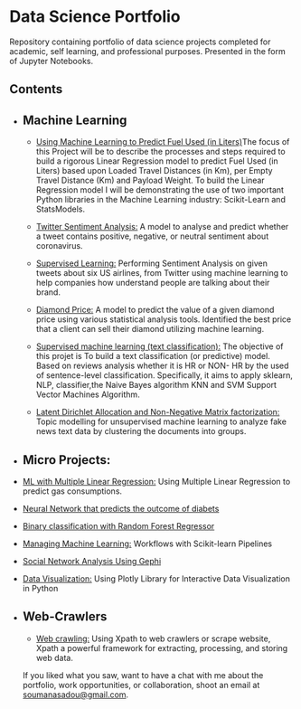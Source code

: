 # Data Science Portfolio
Repository containing portfolio of data science projects completed for academic, self learning, and professional purposes. Presented in the form of Jupyter Notebooks.

## Contents
- ## Machine Learning

   - [Using Machine Learning to Predict Fuel Used (in Liters)](https://github.com/Sadou14/Data-Science-Portfolio/blob/master/MultipleLinearRegression-Test.ipynb)The focus of this Project will be to describe the processes and steps        required to build a rigorous Linear Regression model to predict Fuel Used (in Liters) based upon Loaded Travel Distances (in Km),        per Empty Travel Distance (Km) and Payload Weight. To build the Linear Regression model I will be demonstrating the use of two          important Python libraries in the Machine Learning industry: Scikit-Learn and StatsModels.

   - [Twitter Sentiment Analysis:](https://github.com/Sadou14/Data-Science-Portfolio/blob/master/Twitter_Sentiment_Analysis.ipynb) A          model to analyse and predict whether a tweet contains positive, negative, or neutral sentiment about coronavirus.

   - [Supervised Learning:](https://github.com/Sadou14/Data-Science-Portfolio/blob/master/Sentiment_analysis.ipynb) Performing Sentiment      Analysis on given tweets about six US airlines, from Twitter using machine learning to      help companies how understand people        are talking about their brand.

   - [Diamond Price:](https://github.com/Sadou14/Data-Science-Portfolio/blob/master/diamond_price.ipynb) A model to predict the value of      a given diamond price using various statistical analysis tools. Identified the best price that a client can sell their                  diamond utilizing machine learning.

   - [Supervised machine learning (text classification):](https://github.com/Sadou14/Data-Science-Portfolio/blob/master/Machine_Learning%2C_NLP_Text%20Classification.ipynb) The objective of this projet is To build a text classification (or predictive) model. Based on reviews analysis whether it is HR or NON- HR by the used of sentence-level classification. Specifically, it aims to apply sklearn, NLP, classifier,the Naive Bayes algorithm KNN and SVM Support Vector Machines Algorithm. 

  - [Latent Dirichlet Allocation and Non-Negative Matrix factorization:](https://github.com/Sadou14/Data-Science-Portfolio/blob/master/Topic_modelling_unsupervised_machine-learning.ipynb) Topic modelling for unsupervised machine learning to analyze fake     news  text data by clustering the documents into groups.

- ## Micro Projects:

- [ML with Multiple Linear Regression:](https://github.com/Sadou14/Data-Science-Portfolio/blob/master/ML%20Micro%20Projects/MultipleLinearRegression.ipynb) Using Multiple Linear Regression to predict gas consumptions.

- [Neural Network that predicts the outcome of diabets](https://github.com/Sadou14/Data-Science-Portfolio/blob/master/ML%20Micro%20Projects/ML_Neural_Network.ipynb)

- [Binary classification with Random Forest Regressor](https://github.com/Sadou14/Data-Science-Portfolio/blob/master/ML%20Micro%20Projects/RandomForestRegressor.ipynb)

- [Managing Machine Learning:](https://github.com/Sadou14/Data-Science-Portfolio/blob/master/ML%20Micro%20Projects/ML_Pipelines.ipynb) Workflows with Scikit-learn Pipelines

- [Social Network Analysis Using Gephi](https://github.com/Sadou14/Data-Science-Portfolio/blob/master/Advanced_Network_Analytics.ipynb)

- [Data Visualization:](https://github.com/Sadou14/Data-Science-Portfolio/blob/master/ML%20Micro%20Projects/datavisualization.ipynb)
 Using Plotly Library for Interactive Data Visualization in Python
- ## Web-Crawlers

  - [Web crawling:](https://github.com/Sadou14/Web-Crawlers/blob/master/Web_Crawling_ScrapingClub.ipynb) Using Xpath to web crawlers or scrape website, Xpath a powerful framework for extracting, processing, and storing web data.
  
  
  If you liked what you saw, want to have a chat with me about the portfolio, work opportunities, or collaboration, shoot an email at soumanasadou@gmail.com.

